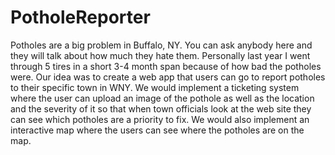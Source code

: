 # PotholeReporter

Potholes are a big problem in Buffalo, NY. You can ask anybody here and they will talk about how much they hate them. Personally last year I went through 5 tires in a short 3-4 month span because of how bad the potholes were. Our idea was to create a web app that users can go to report potholes to their specific town in WNY. We would implement a ticketing system where the user can upload an image of the pothole as well as the location and the severity of it so that when town officials look at the web site they can see which potholes are a priority to fix. We would also implement an interactive map where the users can see where the potholes are on the map.
